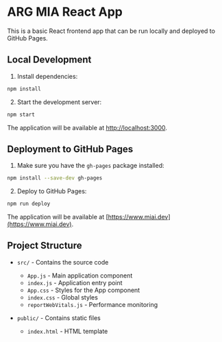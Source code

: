 # ARG MIA React App

This is a basic React frontend app that can be run locally and deployed to GitHub Pages.

## Local Development

1. Install dependencies:
```bash
npm install
```

2. Start the development server:
```bash
npm start
```

The application will be available at [http://localhost:3000](http://localhost:3000).

## Deployment to GitHub Pages

1. Make sure you have the `gh-pages` package installed:
```bash
npm install --save-dev gh-pages
```

2. Deploy to GitHub Pages:
```bash
npm run deploy
```

The application will be available at [https://www.miai.dev](https://www.miai.dev).

## Project Structure

- `src/` - Contains the source code
  - `App.js` - Main application component
  - `index.js` - Application entry point
  - `App.css` - Styles for the App component
  - `index.css` - Global styles
  - `reportWebVitals.js` - Performance monitoring

- `public/` - Contains static files
  - `index.html` - HTML template 
